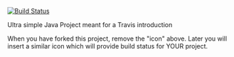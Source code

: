 [![Build Status](https://travis-ci.org/UlrikHolm/travisGettingStarted.svg?branch=master)](https://travis-ci.org/UlrikHolm/travisGettingStarted)

Ultra simple Java Project meant for a Travis introduction

When you have forked this project, remove the "icon" above. Later you will insert a similar icon which will provide build status for YOUR project.
